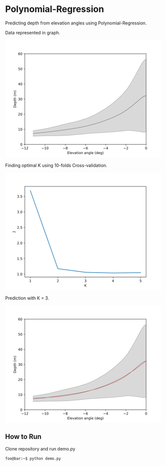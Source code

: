 # Polynomial-Regression

Predicting depth from elevation angles using Polynomial-Regression.

Data represented in graph.

![Data_represented_in_graph](https://github.com/skij487/Polynomial-Regression/blob/main/images/data.svg)

Finding optimal K using 10-folds Cross-validation.

![Result_of_cross_validation](https://github.com/skij487/Polynomial-Regression/blob/main/images/crossvalidation.svg)

Prediction with K = 3.

![Prediction](https://github.com/skij487/Polynomial-Regression/blob/main/images/prediction.svg)

## How to Run
Clone repository and run demo.py
```console
foo@bar:~$ python demo.py
```